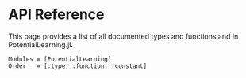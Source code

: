 # API Reference

This page provides a list of all documented types and functions and in PotentialLearning.jl.


```@autodocs
Modules = [PotentialLearning]
Order   = [:type, :function, :constant]
```
